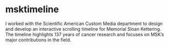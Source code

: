 # msktimeline

I worked with the Scientific American Custom Media department to design and develop an interactive scrolling timeline for Memorial Sloan Kettering. The timeline highlights 137 years of cancer research and focuses on MSK’s major contributions in the field.
